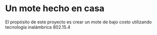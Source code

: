 # Un mote hecho en casa

El propósito de este proyecto es crear un mote de bajo costo utilizando tecnología inalámbrica 802.15.4


